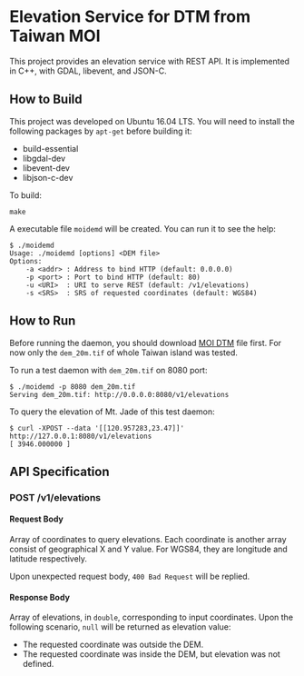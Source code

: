 # Elevation Service for DTM from Taiwan MOI

This project provides an elevation service with REST API. It is implemented in C++, with GDAL, libevent, and JSON-C.

## How to Build

This project was developed on Ubuntu 16.04 LTS. You will need to install the following packages by ```apt-get``` before building it:

* build-essential
* libgdal-dev
* libevent-dev
* libjson-c-dev

To build:

```shell
make
```

A executable file ```moidemd``` will be created. You can run it to see the help:

```shell
$ ./moidemd
Usage: ./moidemd [options] <DEM file>
Options:
    -a <addr> : Address to bind HTTP (default: 0.0.0.0)
    -p <port> : Port to bind HTTP (default: 80)
    -u <URI>  : URI to serve REST (default: /v1/elevations)
    -s <SRS>  : SRS of requested coordinates (default: WGS84)
```

## How to Run

Before running the daemon, you should download [MOI DTM](https://data.gov.tw/dataset/35430) file first. For now only the ```dem_20m.tif``` of whole Taiwan island was tested.

To run a test daemon with ```dem_20m.tif```  on 8080 port:

```shell
$ ./moidemd -p 8080 dem_20m.tif
Serving dem_20m.tif: http://0.0.0.0:8080/v1/elevations
```

To query the elevation of Mt. Jade of this test daemon:

```shell
$ curl -XPOST --data '[[120.957283,23.47]]' http://127.0.0.1:8080/v1/elevations
[ 3946.000000 ]
```

## API Specification

### POST /v1/elevations

#### Request Body

Array of coordinates to query elevations. Each coordinate is another array consist of geographical X and Y value. For WGS84, they are longitude and latitude respectively.

Upon unexpected request body, ```400 Bad Request``` will be replied.

#### Response Body

Array of elevations, in ```double```,  corresponding to input coordinates. Upon the following scenario, ```null``` will be returned as elevation value:

* The requested coordinate was outside the DEM.
* The requested coordinate was inside the DEM, but elevation was not defined.
